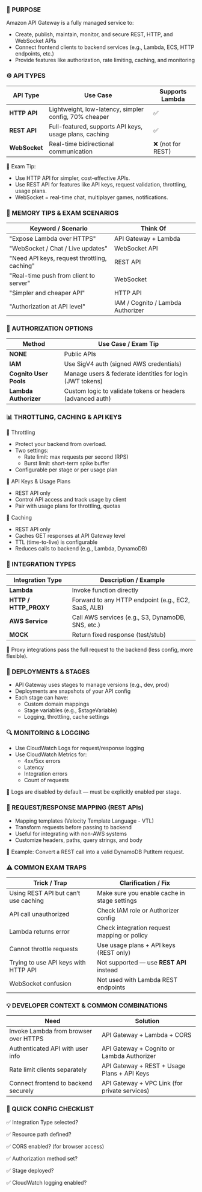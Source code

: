 ### 🚀 PURPOSE
Amazon API Gateway is a fully managed service to:
  - Create, publish, maintain, monitor, and secure REST, HTTP, and WebSocket APIs 
  - Connect frontend clients to backend services (e.g., Lambda, ECS, HTTP endpoints, etc.)
  - Provide features like authorization, rate limiting, caching, and monitoring

### ⚙️ API TYPES
| API Type      | Use Case                                               | Supports Lambda  |
| ------------- | ------------------------------------------------------ | ---------------- |
| **HTTP API**  | Lightweight, low-latency, simpler config, 70% cheaper  | ✅                |
| **REST API**  | Full-featured, supports API keys, usage plans, caching | ✅                |
| **WebSocket** | Real-time bidirectional communication                  | ❌ (not for REST) |

🧠 Exam Tip:
- Use HTTP API for simpler, cost-effective APIs. 
- Use REST API for features like API keys, request validation, throttling, usage plans. 
- WebSocket = real-time chat, multiplayer games, notifications.

### 🧠 MEMORY TIPS & EXAM SCENARIOS
| Keyword / Scenario                           | Think Of                          |
| -------------------------------------------- | --------------------------------- |
| "Expose Lambda over HTTPS"                   | API Gateway + Lambda              |
| "WebSocket / Chat / Live updates"            | WebSocket API                     |
| "Need API keys, request throttling, caching" | REST API                          |
| "Real-time push from client to server"       | WebSocket                         |
| "Simpler and cheaper API"                    | HTTP API                          |
| "Authorization at API level"                 | IAM / Cognito / Lambda Authorizer |

### 🔐 AUTHORIZATION OPTIONS
| Method                 | Use Case / Exam Tip                                        |
| ---------------------- | ---------------------------------------------------------- |
| **NONE**               | Public APIs                                                |
| **IAM**                | Use SigV4 auth (signed AWS credentials)                    |
| **Cognito User Pools** | Manage users & federate identities for login (JWT tokens)  |
| **Lambda Authorizer**  | Custom logic to validate tokens or headers (advanced auth) |

### 📊 THROTTLING, CACHING & API KEYS
🔸 Throttling
- Protect your backend from overload. 
- Two settings:
  - Rate limit: max requests per second (RPS)
  - Burst limit: short-term spike buffer 
- Configurable per stage or per usage plan

🔸 API Keys & Usage Plans
- REST API only 
- Control API access and track usage by client 
- Pair with usage plans for throttling, quotas

🔸 Caching
- REST API only 
- Caches GET responses at API Gateway level 
- TTL (time-to-live) is configurable 
- Reduces calls to backend (e.g., Lambda, DynamoDB)

### 🧱 INTEGRATION TYPES
| Integration Type       | Description / Example                               |
| ---------------------- | --------------------------------------------------- |
| **Lambda**             | Invoke function directly                            |
| **HTTP / HTTP\_PROXY** | Forward to any HTTP endpoint (e.g., EC2, SaaS, ALB) |
| **AWS Service**        | Call AWS services (e.g., S3, DynamoDB, SNS, etc.)   |
| **MOCK**               | Return fixed response (test/stub)                   |

🧠 Proxy integrations pass the full request to the backend (less config, more flexible).

### 🧩 DEPLOYMENTS & STAGES
- API Gateway uses stages to manage versions (e.g., dev, prod)
- Deployments are snapshots of your API config 
- Each stage can have:
  - Custom domain mappings 
  - Stage variables (e.g., $stageVariable)
  - Logging, throttling, cache settings

### 🔍 MONITORING & LOGGING
- Use CloudWatch Logs for request/response logging 
- Use CloudWatch Metrics for:
  - 4xx/5xx errors 
  - Latency 
  - Integration errors 
  - Count of requests

🧠 Logs are disabled by default — must be explicitly enabled per stage.

### 🧪 REQUEST/RESPONSE MAPPING (REST APIs)
- Mapping templates (Velocity Template Language - VTL)
- Transform requests before passing to backend 
- Useful for integrating with non-AWS systems 
- Customize headers, paths, query strings, and body

🧠 Example: Convert a REST call into a valid DynamoDB PutItem request.

### ⚠️ COMMON EXAM TRAPS
| Trick / Trap                         | Clarification / Fix                          |
| ------------------------------------ | -------------------------------------------- |
| Using REST API but can’t use caching | Make sure you enable cache in stage settings |
| API call unauthorized                | Check IAM role or Authorizer config          |
| Lambda returns error                 | Check integration request mapping or policy  |
| Cannot throttle requests             | Use usage plans + API keys (REST only)       |
| Trying to use API keys with HTTP API | Not supported — use **REST API** instead     |
| WebSocket confusion                  | Not used with Lambda REST endpoints          |

### 💡 DEVELOPER CONTEXT & COMMON COMBINATIONS
| Need                                  | Solution                                      |
| ------------------------------------- | --------------------------------------------- |
| Invoke Lambda from browser over HTTPS | API Gateway + Lambda + CORS                   |
| Authenticated API with user info      | API Gateway + Cognito or Lambda Authorizer    |
| Rate limit clients separately         | API Gateway + REST + Usage Plans + API Keys   |
| Connect frontend to backend securely  | API Gateway + VPC Link (for private services) |

### 📌 QUICK CONFIG CHECKLIST
✅ Integration Type selected?

✅ Resource path defined?

✅ CORS enabled? (for browser access)

✅ Authorization method set?

✅ Stage deployed?

✅ CloudWatch logging enabled?


